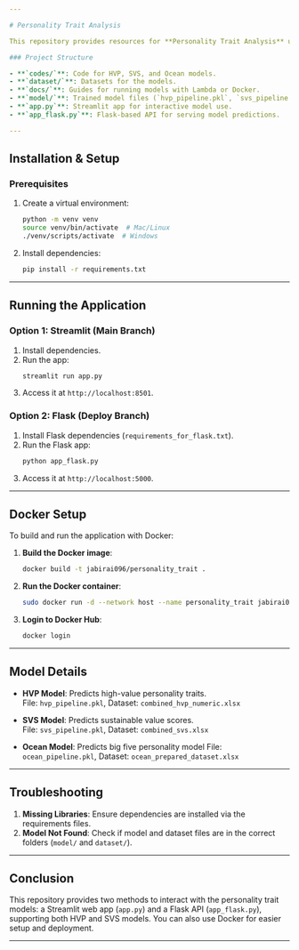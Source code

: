 ```yaml
---

# Personality Trait Analysis

This repository provides resources for **Personality Trait Analysis** using the **HVP**, **SVS**, and **Ocean** models. It includes instructions for running the application via **Streamlit** or **Docker containers**.

### Project Structure

- **`codes/`**: Code for HVP, SVS, and Ocean models.
- **`dataset/`**: Datasets for the models.
- **`docs/`**: Guides for running models with Lambda or Docker.
- **`model/`**: Trained model files (`hvp_pipeline.pkl`, `svs_pipeline.pkl`, `ocean_pipeline.pkl`).
- **`app.py`**: Streamlit app for interactive model use.
- **`app_flask.py`**: Flask-based API for serving model predictions.

---
```


## Installation & Setup

### Prerequisites

1. Create a virtual environment:
   ```bash
   python -m venv venv
   source venv/bin/activate  # Mac/Linux
   ./venv/scripts/activate  # Windows
   ```

2. Install dependencies:
   ```bash
   pip install -r requirements.txt
   ```

---

## Running the Application

### Option 1: Streamlit (Main Branch)

1. Install dependencies.
2. Run the app:
   ```bash
   streamlit run app.py
   ```
3. Access it at `http://localhost:8501`.

### Option 2: Flask (Deploy Branch)

1. Install Flask dependencies (`requirements_for_flask.txt`).
2. Run the Flask app:
   ```bash
   python app_flask.py
   ```
3. Access it at `http://localhost:5000`.

---

## Docker Setup

To build and run the application with Docker:

1. **Build the Docker image**:
   ```bash
   docker build -t jabirai096/personality_trait .
   ```

2. **Run the Docker container**:
   ```bash
   sudo docker run -d --network host --name personality_trait jabirai096/personality_trait
   ```

3. **Login to Docker Hub**:
   ```bash
   docker login
   ```

---

## Model Details

- **HVP Model**: Predicts high-value personality traits.  
  File: `hvp_pipeline.pkl`, Dataset: `combined_hvp_numeric.xlsx`

- **SVS Model**: Predicts sustainable value scores.  
  File: `svs_pipeline.pkl`, Dataset: `combined_svs.xlsx`

- **Ocean Model**: Predicts big five personality model
  File: `ocean_pipeline.pkl`, Dataset: `ocean_prepared_dataset.xlsx`  

---

## Troubleshooting

1. **Missing Libraries**: Ensure dependencies are installed via the requirements files.
2. **Model Not Found**: Check if model and dataset files are in the correct folders (`model/` and `dataset/`).

---

## Conclusion

This repository provides two methods to interact with the personality trait models: a Streamlit web app (`app.py`) and a Flask API (`app_flask.py`), supporting both HVP and SVS models. You can also use Docker for easier setup and deployment.

---

